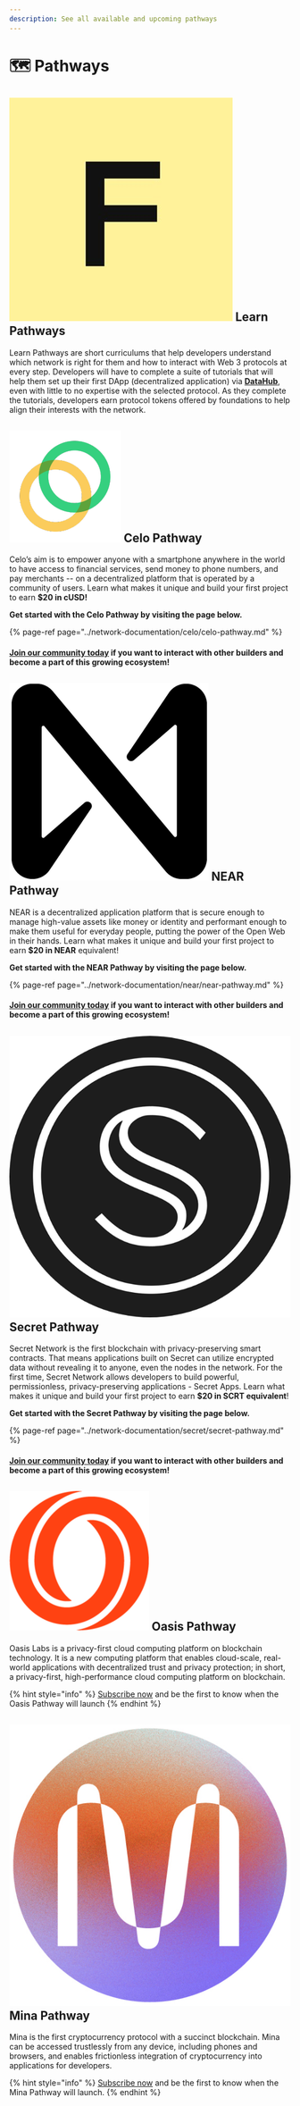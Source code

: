 ```yaml
---
description: See all available and upcoming pathways
---
```


# 🗺 Pathways

## ![](../.gitbook/assets/vhhp1wl4_400x400-1-.jpg) Learn Pathways

Learn Pathways are short curriculums that help developers understand which network is right for them and how to interact with Web 3 protocols at every step. Developers will have to complete a suite of tutorials that will help them set up their first DApp \(decentralized application\) via [**DataHub**](https://datahub.figment.io/sign_up), even with little to no expertise with the selected protocol. As they complete the tutorials, developers earn protocol tokens offered by foundations to help align their interests with the network. 

## ![](../.gitbook/assets/37552875%20%282%29.png) Celo Pathway

Celo’s aim is to empower anyone with a smartphone anywhere in the world to have access to financial services, send money to phone numbers, and pay merchants -- on a decentralized platform that is operated by a community of users. Learn what makes it unique and build your first project to earn **$20 in cUSD!** 

**Get started with the Celo Pathway by visiting the page below.** 

{% page-ref page="../network-documentation/celo/celo-pathway.md" %}

#### [Join our community today](https://discord.gg/fszyM7K) if you want to interact with other builders and become a part of this growing ecosystem! 

## ![](../.gitbook/assets/tnear_icon_1.png) NEAR Pathway 

NEAR is a decentralized application platform that is secure enough to manage high-value assets like money or identity and performant enough to make them useful for everyday people, putting the power of the Open Web in their hands. Learn what makes it unique and build your first project to earn **$20 in NEAR** equivalent! 

**Get started with the NEAR Pathway by visiting the page below.** 

{% page-ref page="../network-documentation/near/near-pathway.md" %}

#### [Join our community today](https://discord.gg/fszyM7K) if you want to interact with other builders and become a part of this growing ecosystem! 

## ![](../.gitbook/assets/logo1.png) Secret Pathway

Secret Network is the first blockchain with privacy-preserving smart contracts. That means applications built on Secret can utilize encrypted data without revealing it to anyone, even the nodes in the network. For the first time, Secret Network allows developers to build powerful, permissionless, privacy-preserving applications - Secret Apps. Learn what makes it unique and build your first project to earn **$20 in SCRT equivalent**! 

**Get started with the Secret Pathway by visiting the page below.** 

{% page-ref page="../network-documentation/secret/secret-pathway.md" %}

#### [Join our community today](https://discord.gg/fszyM7K) if you want to interact with other builders and become a part of this growing ecosystem! 

## ![](../.gitbook/assets/oasis-1-.png)  Oasis Pathway 

Oasis Labs is a privacy-first cloud computing platform on blockchain technology. It is a new computing platform that enables cloud-scale, real-world applications with decentralized trust and privacy protection; in short, a privacy-first, high-performance cloud computing platform on blockchain.

{% hint style="info" %}
[Subscribe now](https://datahub.figment.io/subscribe) and be the first to know when the Oasis Pathway will launch
{% endhint %}

## ![](../.gitbook/assets/mina_tokenmark_circle_primary_small.jpg) Mina Pathway 

Mina is the first cryptocurrency protocol with a succinct blockchain. Mina can be accessed trustlessly from any device, including phones and browsers, and enables frictionless integration of cryptocurrency into applications for developers.

{% hint style="info" %}
[Subscribe now](https://datahub.figment.io/subscribe) and be the first to know when the Mina Pathway will launch.
{% endhint %}

